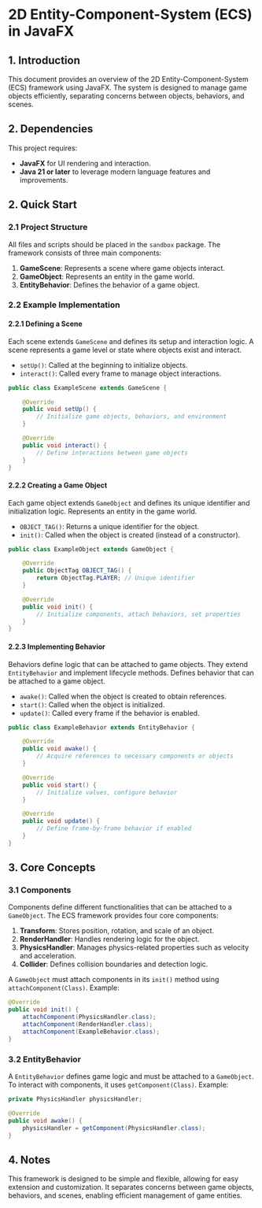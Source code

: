 # 2D Entity-Component-System (ECS) in JavaFX

## 1. Introduction
This document provides an overview of the 2D Entity-Component-System (ECS) framework using JavaFX. The system is designed to manage game objects efficiently, separating concerns between objects, behaviors, and scenes.

## 2. Dependencies
This project requires:
- **JavaFX** for UI rendering and interaction.
- **Java 21 or later** to leverage modern language features and improvements.

## 2. Quick Start

### 2.1 Project Structure
All files and scripts should be placed in the `sandbox` package. The framework consists of three main components:

1. **GameScene**: Represents a scene where game objects interact.
2. **GameObject**: Represents an entity in the game world.
3. **EntityBehavior**: Defines the behavior of a game object.

### 2.2 Example Implementation

#### 2.2.1 Defining a Scene
Each scene extends `GameScene` and defines its setup and interaction logic.
A scene represents a game level or state where objects exist and interact.

- `setUp()`: Called at the beginning to initialize objects.
- `interact()`: Called every frame to manage object interactions.

```java
public class ExampleScene extends GameScene {

    @Override
    public void setUp() {
        // Initialize game objects, behaviors, and environment
    }

    @Override
    public void interact() {
        // Define interactions between game objects
    }
}
```

#### 2.2.2 Creating a Game Object
Each game object extends `GameObject` and defines its unique identifier and initialization logic.
Represents an entity in the game world.

- `OBJECT_TAG()`: Returns a unique identifier for the object.
- `init()`: Called when the object is created (instead of a constructor).

```java
public class ExampleObject extends GameObject {

    @Override
    public ObjectTag OBJECT_TAG() {
        return ObjectTag.PLAYER; // Unique identifier
    }

    @Override
    public void init() {
        // Initialize components, attach behaviors, set properties
    }
}
```

#### 2.2.3 Implementing Behavior
Behaviors define logic that can be attached to game objects. They extend `EntityBehavior` and implement lifecycle methods.
Defines behavior that can be attached to a game object.

- `awake()`: Called when the object is created to obtain references.
- `start()`: Called when the object is initialized.
- `update()`: Called every frame if the behavior is enabled.

```java
public class ExampleBehavior extends EntityBehavior {

    @Override
    public void awake() {
        // Acquire references to necessary components or objects
    }

    @Override
    public void start() {
        // Initialize values, configure behavior
    }

    @Override
    public void update() {
        // Define frame-by-frame behavior if enabled
    }
}
```

## 3. Core Concepts

### 3.1 Components
Components define different functionalities that can be attached to a `GameObject`. The ECS framework provides four core components:

1. **Transform**: Stores position, rotation, and scale of an object.
2. **RenderHandler**: Handles rendering logic for the object.
3. **PhysicsHandler**: Manages physics-related properties such as velocity and acceleration.
4. **Collider**: Defines collision boundaries and detection logic.

A `GameObject` must attach components in its `init()` method using `attachComponent(Class)`. Example:

```java
@Override
public void init() {
    attachComponent(PhysicsHandler.class);
    attachComponent(RenderHandler.class);
    attachComponent(ExampleBehavior.class);
}
```

### 3.2 EntityBehavior
A `EntityBehavior` defines game logic and must be attached to a `GameObject`. To interact with components, it uses `getComponent(Class)`. Example:

```java
private PhysicsHandler physicsHandler;

@Override
public void awake() {
    physicsHandler = getComponent(PhysicsHandler.class);
}
```

## 4. Notes
This framework is designed to be simple and flexible, allowing for easy extension and customization. It separates concerns between game objects, behaviors, and scenes, enabling efficient management of game entities.


